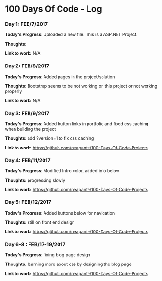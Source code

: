 # 100 Days Of Code - Log

### Day 1: FEB/7/2017

**Today's Progress**: Uploaded a new file. This is a ASP.NET Project.

**Thoughts:** 

**Link to work:** N/A

### Day 2: FEB/8/2017

**Today's Progress**: Added pages in the project/solution

**Thoughts:** Bootstrap seems to be not working on this project or not working properly

**Link to work:** N/A

### Day 3: FEB/9/2017

**Today's Progress**: Added button links in portfolio and fixed css caching when building the project

**Thoughts:** add ?version=1 to fix css caching

**Link to work:** https://github.com/neapante/100-Days-Of-Code-Projects

### Day 4: FEB/11/2017

**Today's Progress**: Modified Intro color, added info below

**Thoughts:** progressing slowly

**Link to work:** https://github.com/neapante/100-Days-Of-Code-Projects

### Day 5: FEB/12/2017

**Today's Progress**: Added buttons below for navigation

**Thoughts:** still on front end design

**Link to work:** https://github.com/neapante/100-Days-Of-Code-Projects

### Day 6-8 : FEB/17-19/2017

**Today's Progress**: fixing blog page design

**Thoughts:** learning more about css by designing the blog page

**Link to work:** https://github.com/neapante/100-Days-Of-Code-Projects

